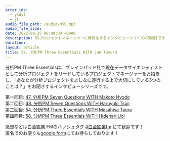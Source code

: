 ```yaml
---
actor_ids:
  - ysdyt
  - jt
audio_file_path: /audio/059.mp3
audio_file_size: 
date: 2022-09-25 00:00:00 +0900
description: DSプロジェクトマネージャーに質問をするインタビューシリーズの5回目です
duration: 
layout: article
title: 59. 分析PM Three Essentials WITH Jun Tamura
---
```


分析PM Three Essentialsは、ブレインパッド社で現在データサイエンティストとして分析プロジェクトをリードしているプロジェクトマネージャーをお招きし、「あなたが分析プロジェクトをよしなに遂行する上で大切にしている3つのことは？」をお聞きするインタビューシリーズです。

第一回目: [47. 分析PM Seven Questions WITH Makoto Hyodo](https://shirokane-kougyou.github.io/episode/47)  
第二回目: [48. 分析PM Seven Questions WITH Haruyuki Tsuji](https://shirokane-kougyou.github.io/episode/48)  
第三回目: [54. 分析PM Three Essentials WITH Masahisa Taura](https://shirokane-kougyou.github.io/episode/54)  
第四回目: [58. 分析PM Three Essentials WITH Hidenari Uoi](https://shirokane-kougyou.github.io/episode/58)  


感想などは白金鉱業.FMのハッシュタグ [#白金鉱業fm](https://twitter.com/search?q=%23%E7%99%BD%E9%87%91%E9%89%B1%E6%A5%ADfm&src=typed_query) にて歓迎です！  
匿名でのお便りも[google form](https://forms.gle/pRVNhjrhk8F88T228)にてお待ちしております！
